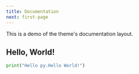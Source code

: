 ```yaml
---
title: Documentation
next: first-page
---
```


This is a demo of the theme's documentation layout.

## Hello, World!

```py
print("Hello py.Hello World!")
```
